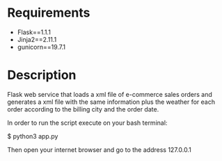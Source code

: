 # Requirements

* Flask==1.1.1
* Jinja2==2.11.1
* gunicorn==19.7.1

# Description

Flask web service that loads a xml file of e-commerce sales orders and generates a xml file with the same information 
plus the weather for each order according to the billing city and the order date. 

In order to run the script execute on your bash terminal:

$ python3 app.py 

Then open your internet browser and go to the address 127.0.0.1
